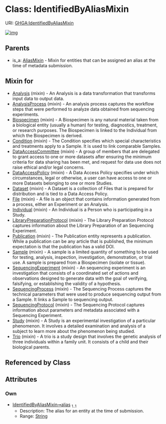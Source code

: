 
# Class: IdentifiedByAliasMixin




URI: [GHGA:IdentifiedByAliasMixin](https://w3id.org/GHGA/IdentifiedByAliasMixin)


[![img](https://yuml.me/diagram/nofunky;dir:TB/class/[Trio]uses%20-.->[IdentifiedByAliasMixin&#124;alias:string],[Study]uses%20-.->[IdentifiedByAliasMixin],[SequencingProtocol]uses%20-.->[IdentifiedByAliasMixin],[SequencingProcess]uses%20-.->[IdentifiedByAliasMixin],[SequencingExperiment]uses%20-.->[IdentifiedByAliasMixin],[Sample]uses%20-.->[IdentifiedByAliasMixin],[Publication]uses%20-.->[IdentifiedByAliasMixin],[LibraryPreparationProtocol]uses%20-.->[IdentifiedByAliasMixin],[Individual]uses%20-.->[IdentifiedByAliasMixin],[File]uses%20-.->[IdentifiedByAliasMixin],[Dataset]uses%20-.->[IdentifiedByAliasMixin],[DataAccessPolicy]uses%20-.->[IdentifiedByAliasMixin],[DataAccessCommittee]uses%20-.->[IdentifiedByAliasMixin],[Condition]uses%20-.->[IdentifiedByAliasMixin],[Biospecimen]uses%20-.->[IdentifiedByAliasMixin],[AnalysisProcess]uses%20-.->[IdentifiedByAliasMixin],[Analysis]uses%20-.->[IdentifiedByAliasMixin],[AliasMixin]^-[IdentifiedByAliasMixin],[Trio],[Study],[SequencingProtocol],[SequencingProcess],[SequencingExperiment],[Sample],[Publication],[LibraryPreparationProtocol],[Individual],[File],[Dataset],[DataAccessPolicy],[DataAccessCommittee],[Condition],[Biospecimen],[AnalysisProcess],[Analysis],[AliasMixin])](https://yuml.me/diagram/nofunky;dir:TB/class/[Trio]uses%20-.->[IdentifiedByAliasMixin&#124;alias:string],[Study]uses%20-.->[IdentifiedByAliasMixin],[SequencingProtocol]uses%20-.->[IdentifiedByAliasMixin],[SequencingProcess]uses%20-.->[IdentifiedByAliasMixin],[SequencingExperiment]uses%20-.->[IdentifiedByAliasMixin],[Sample]uses%20-.->[IdentifiedByAliasMixin],[Publication]uses%20-.->[IdentifiedByAliasMixin],[LibraryPreparationProtocol]uses%20-.->[IdentifiedByAliasMixin],[Individual]uses%20-.->[IdentifiedByAliasMixin],[File]uses%20-.->[IdentifiedByAliasMixin],[Dataset]uses%20-.->[IdentifiedByAliasMixin],[DataAccessPolicy]uses%20-.->[IdentifiedByAliasMixin],[DataAccessCommittee]uses%20-.->[IdentifiedByAliasMixin],[Condition]uses%20-.->[IdentifiedByAliasMixin],[Biospecimen]uses%20-.->[IdentifiedByAliasMixin],[AnalysisProcess]uses%20-.->[IdentifiedByAliasMixin],[Analysis]uses%20-.->[IdentifiedByAliasMixin],[AliasMixin]^-[IdentifiedByAliasMixin],[Trio],[Study],[SequencingProtocol],[SequencingProcess],[SequencingExperiment],[Sample],[Publication],[LibraryPreparationProtocol],[Individual],[File],[Dataset],[DataAccessPolicy],[DataAccessCommittee],[Condition],[Biospecimen],[AnalysisProcess],[Analysis],[AliasMixin])

## Parents

 *  is_a: [AliasMixin](AliasMixin.md) - Mixin for entities that can be assigned an alias at the time of metadata submission.

## Mixin for

 * [Analysis](Analysis.md) (mixin)  - An Analysis is a data transformation that transforms input data to output data.
 * [AnalysisProcess](AnalysisProcess.md) (mixin)  - An analysis process captures the workflow steps that were performed to analyze data obtained from sequencing experiments.
 * [Biospecimen](Biospecimen.md) (mixin)  - A Biospecimen is any natural material taken from a biological entity (usually a human) for testing, diagnostics, treatment, or research purposes. The Biospecimen is linked to the Individual from which the Biospecimen is derived.
 * [Condition](Condition.md) (mixin)  - The Condition specifies which special characteristics and treatments apply to a Sample. It is used to link comparable Samples.
 * [DataAccessCommittee](DataAccessCommittee.md) (mixin)  - A group of members that are delegated to grant access to one or more datasets after ensuring the minimum criteria for data sharing has been met, and request for data use does not raise ethical and/or legal concerns.
 * [DataAccessPolicy](DataAccessPolicy.md) (mixin)  - A Data Access Policy specifies under which circumstances, legal or otherwise, a user can have access to one or more Datasets belonging to one or more Studies.
 * [Dataset](Dataset.md) (mixin)  - A Dataset is a collection of Files that is prepared for distribution and is tied to a Data Access Policy.
 * [File](File.md) (mixin)  - A file is an object that contains information generated from a process, either an Experiment or an Analysis.
 * [Individual](Individual.md) (mixin)  - An Individual is a Person who is participating in a Study.
 * [LibraryPreparationProtocol](LibraryPreparationProtocol.md) (mixin)  - The Library Preparation Protocol captures information about the Library Preparation of an Sequencing Experiment.
 * [Publication](Publication.md) (mixin)  - The Publication entity represents a publication. While a publication can be any article that is published, the minimum expectation is that the publication has a valid DOI.
 * [Sample](Sample.md) (mixin)  - A sample is a limited quantity of something to be used for testing, analysis, inspection, investigation, demonstration, or trial use. A sample is prepared from a Biospecimen (isolate or tissue).
 * [SequencingExperiment](SequencingExperiment.md) (mixin)  - An sequencing experiment is an investigation that consists of a coordinated set of actions and observations designed to generate data with the goal of verifying, falsifying, or establishing the validity of a hypothesis.
 * [SequencingProcess](SequencingProcess.md) (mixin)  - The Sequencing Process captures the technical parameters that were used to produce sequencing output from a Sample. It links a Sample to sequencing output.
 * [SequencingProtocol](SequencingProtocol.md) (mixin)  - The Sequencing Protocol captures information about parameters and metadata associated with a Sequencing Experiment.
 * [Study](Study.md) (mixin)  - A Study is an experimental investigation of a particular phenomenon. It involves a detailed examination and analysis of a subject to learn more about the phenomenon being studied.
 * [Trio](Trio.md) (mixin)  - A trio is a study design that involves the genetic analysis of three individuals within a family unit. It consists of a child and their biological parents.

## Referenced by Class


## Attributes


### Own

 * [IdentifiedByAliasMixin➞alias](IdentifiedByAliasMixin_alias.md)  <sub>1..1</sub>
     * Description: The alias for an entity at the time of submission.
     * Range: [String](types/String.md)
